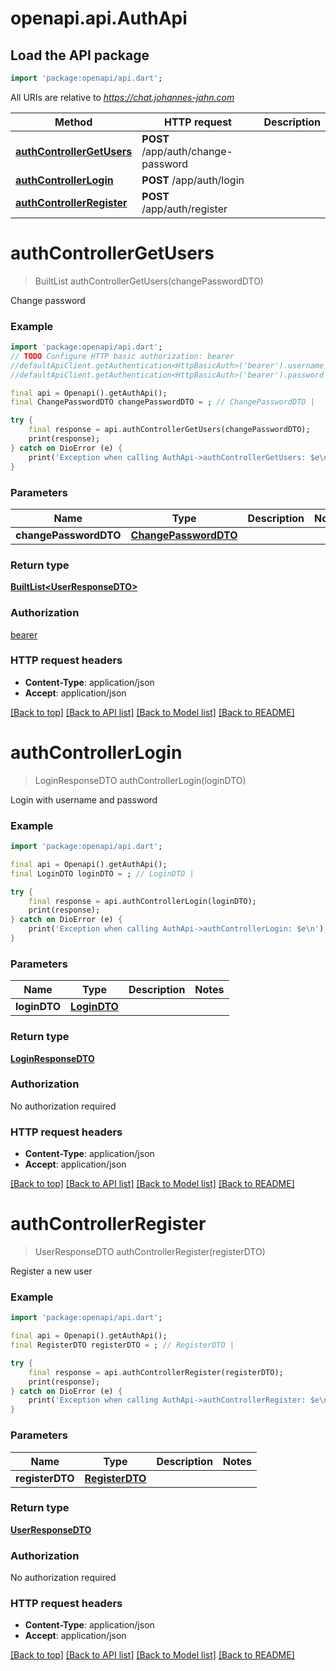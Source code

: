 # openapi.api.AuthApi

## Load the API package
```dart
import 'package:openapi/api.dart';
```

All URIs are relative to *https://chat.johannes-jahn.com*

Method | HTTP request | Description
------------- | ------------- | -------------
[**authControllerGetUsers**](AuthApi.md#authcontrollergetusers) | **POST** /app/auth/change-password | 
[**authControllerLogin**](AuthApi.md#authcontrollerlogin) | **POST** /app/auth/login | 
[**authControllerRegister**](AuthApi.md#authcontrollerregister) | **POST** /app/auth/register | 


# **authControllerGetUsers**
> BuiltList<UserResponseDTO> authControllerGetUsers(changePasswordDTO)



Change password

### Example
```dart
import 'package:openapi/api.dart';
// TODO Configure HTTP basic authorization: bearer
//defaultApiClient.getAuthentication<HttpBasicAuth>('bearer').username = 'YOUR_USERNAME'
//defaultApiClient.getAuthentication<HttpBasicAuth>('bearer').password = 'YOUR_PASSWORD';

final api = Openapi().getAuthApi();
final ChangePasswordDTO changePasswordDTO = ; // ChangePasswordDTO | 

try {
    final response = api.authControllerGetUsers(changePasswordDTO);
    print(response);
} catch on DioError (e) {
    print('Exception when calling AuthApi->authControllerGetUsers: $e\n');
}
```

### Parameters

Name | Type | Description  | Notes
------------- | ------------- | ------------- | -------------
 **changePasswordDTO** | [**ChangePasswordDTO**](ChangePasswordDTO.md)|  | 

### Return type

[**BuiltList&lt;UserResponseDTO&gt;**](UserResponseDTO.md)

### Authorization

[bearer](../README.md#bearer)

### HTTP request headers

 - **Content-Type**: application/json
 - **Accept**: application/json

[[Back to top]](#) [[Back to API list]](../README.md#documentation-for-api-endpoints) [[Back to Model list]](../README.md#documentation-for-models) [[Back to README]](../README.md)

# **authControllerLogin**
> LoginResponseDTO authControllerLogin(loginDTO)



Login with username and password

### Example
```dart
import 'package:openapi/api.dart';

final api = Openapi().getAuthApi();
final LoginDTO loginDTO = ; // LoginDTO | 

try {
    final response = api.authControllerLogin(loginDTO);
    print(response);
} catch on DioError (e) {
    print('Exception when calling AuthApi->authControllerLogin: $e\n');
}
```

### Parameters

Name | Type | Description  | Notes
------------- | ------------- | ------------- | -------------
 **loginDTO** | [**LoginDTO**](LoginDTO.md)|  | 

### Return type

[**LoginResponseDTO**](LoginResponseDTO.md)

### Authorization

No authorization required

### HTTP request headers

 - **Content-Type**: application/json
 - **Accept**: application/json

[[Back to top]](#) [[Back to API list]](../README.md#documentation-for-api-endpoints) [[Back to Model list]](../README.md#documentation-for-models) [[Back to README]](../README.md)

# **authControllerRegister**
> UserResponseDTO authControllerRegister(registerDTO)



Register a new user

### Example
```dart
import 'package:openapi/api.dart';

final api = Openapi().getAuthApi();
final RegisterDTO registerDTO = ; // RegisterDTO | 

try {
    final response = api.authControllerRegister(registerDTO);
    print(response);
} catch on DioError (e) {
    print('Exception when calling AuthApi->authControllerRegister: $e\n');
}
```

### Parameters

Name | Type | Description  | Notes
------------- | ------------- | ------------- | -------------
 **registerDTO** | [**RegisterDTO**](RegisterDTO.md)|  | 

### Return type

[**UserResponseDTO**](UserResponseDTO.md)

### Authorization

No authorization required

### HTTP request headers

 - **Content-Type**: application/json
 - **Accept**: application/json

[[Back to top]](#) [[Back to API list]](../README.md#documentation-for-api-endpoints) [[Back to Model list]](../README.md#documentation-for-models) [[Back to README]](../README.md)

